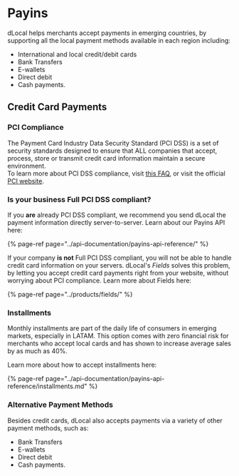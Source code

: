 # Payins

dLocal helps merchants accept payments in emerging countries, by supporting all the local payment methods available in each region including:

* International and local credit/debit cards
* Bank Transfers
* E-wallets
* Direct debit
* Cash payments.

## Credit Card Payments

### PCI Compliance

The Payment Card Industry Data Security Standard \(PCI DSS\) is a set of security standards designed to ensure that ALL companies that accept, process, store or transmit credit card information maintain a secure environment.  
To learn more about PCI DSS compliance, visit [this FAQ](https://www.pcicomplianceguide.org/faq/), or visit the official [PCI website](https://www.pcisecuritystandards.org/).

### Is your business Full PCI DSS compliant?

If you **are** already PCI DSS compliant, we recommend you send dLocal the payment information directly server-to-server. Learn about our Payins API here:

{% page-ref page="../api-documentation/payins-api-reference/" %}

If your company **is not** Full PCI DSS compliant, you will not be able to handle credit card information on your servers. dLocal's _Fields_ solves this problem, by letting you accept credit card payments right from your website, without worrying about PCI compliance. Learn more about Fields here:

{% page-ref page="../products/fields/" %}

### Installments

Monthly installments are part of the daily life of consumers in emerging markets, especially in LATAM. This option comes with zero financial risk for merchants who accept local cards and has shown to increase average sales by as much as 40%.

Learn more about how to accept installments here:

{% page-ref page="../api-documentation/payins-api-reference/installments.md" %}

### Alternative Payment Methods

Besides credit cards, dLocal also accepts payments via a variety of other payment methods, such as:

* Bank Transfers
* E-wallets
* Direct debit
* Cash payments.



